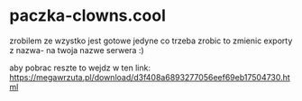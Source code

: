 # paczka-clowns.cool
zrobilem ze wzystko jest gotowe jedyne co trzeba zrobic to zmienic exporty z nazwa- na twoja nazwe serwera :)


aby pobrac reszte to wejdz w ten link:
https://megawrzuta.pl/download/d3f408a6893277056eef69eb17504730.html
